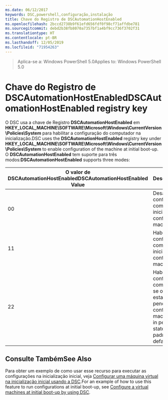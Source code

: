 ```yaml
---
ms.date: 06/12/2017
keywords: DSC,powershell,configuração,instalação
title: Chave do Registro de DSCAutomationHostEnabled
ms.openlocfilehash: 2bccd2738b9f61efd656fdf0f98cf71affdbe781
ms.sourcegitcommit: debd2b38fb8070a7357bf1a4bf9cc736f3702f31
ms.translationtype: HT
ms.contentlocale: pt-BR
ms.lasthandoff: 12/05/2019
ms.locfileid: "71954263"
---
```

><span data-ttu-id="d41bf-103">Aplica-se a: Windows PowerShell 5.0</span><span class="sxs-lookup"><span data-stu-id="d41bf-103">Applies to: Windows PowerShell 5.0</span></span>

# <a name="dscautomationhostenabled-registry-key"></a><span data-ttu-id="d41bf-104">Chave do Registro de DSCAutomationHostEnabled</span><span class="sxs-lookup"><span data-stu-id="d41bf-104">DSCAutomationHostEnabled registry key</span></span>

<span data-ttu-id="d41bf-105">O DSC usa a chave de Registro **DSCAutomationHostEnabled** em **HKEY_LOCAL_MACHINE\SOFTWARE\Microsoft\Windows\CurrentVersion\Policies\System** para habilitar a configuração do computador na inicialização.</span><span class="sxs-lookup"><span data-stu-id="d41bf-105">DSC uses the **DSCAutomationHostEnabled** registry key under **HKEY_LOCAL_MACHINE\SOFTWARE\Microsoft\Windows\CurrentVersion\Policies\System** to enable configuration of the machine at initial boot-up.</span></span>
<span data-ttu-id="d41bf-106">O **DSCAutomationHostEnabled** tem suporte para três modos:</span><span class="sxs-lookup"><span data-stu-id="d41bf-106">**DSCAutomationHostEnabled** supports three modes:</span></span>

|  <span data-ttu-id="d41bf-107">O valor de DSCAutomationHostEnabled</span><span class="sxs-lookup"><span data-stu-id="d41bf-107">DSCAutomationHostEnabled Value</span></span>  |  <span data-ttu-id="d41bf-108">Descrição</span><span class="sxs-lookup"><span data-stu-id="d41bf-108">Description</span></span>   |
|---|---|
<span data-ttu-id="d41bf-109">0</span><span class="sxs-lookup"><span data-stu-id="d41bf-109">0</span></span> | <span data-ttu-id="d41bf-110">Desabilite a configuração do computador na inicialização.</span><span class="sxs-lookup"><span data-stu-id="d41bf-110">Disable configuring the machine at boot-up.</span></span> |
<span data-ttu-id="d41bf-111">1</span><span class="sxs-lookup"><span data-stu-id="d41bf-111">1</span></span> | <span data-ttu-id="d41bf-112">Habilite a configuração do computador na inicialização.</span><span class="sxs-lookup"><span data-stu-id="d41bf-112">Enable configuring the machine at boot-up.</span></span> |
<span data-ttu-id="d41bf-113">2</span><span class="sxs-lookup"><span data-stu-id="d41bf-113">2</span></span> | <span data-ttu-id="d41bf-114">Habilite a configuração do computador somente se o DSC estiver no estado atual ou pendente.</span><span class="sxs-lookup"><span data-stu-id="d41bf-114">Enable configuring the machine only if DSC is in pending or current state.</span></span> <span data-ttu-id="d41bf-115">Este é o valor padrão.</span><span class="sxs-lookup"><span data-stu-id="d41bf-115">This is the default value.</span></span> |

## <a name="see-also"></a><span data-ttu-id="d41bf-116">Consulte Também</span><span class="sxs-lookup"><span data-stu-id="d41bf-116">See Also</span></span>

<span data-ttu-id="d41bf-117">Para obter um exemplo de como usar esse recurso para executar as configurações na inicialização inicial, veja [Configurar uma máquina virtual na inicialização inicial usando a DSC](bootstrapDsc.md).</span><span class="sxs-lookup"><span data-stu-id="d41bf-117">For an example of how to use this feature to run configurations at initial boot-up, see [Configure a virtual machines at initial boot-up by using DSC](bootstrapDsc.md).</span></span>
